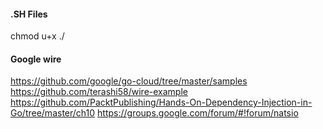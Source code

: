 #### .SH Files
chmod u+x ./

#### Google wire
https://github.com/google/go-cloud/tree/master/samples
https://github.com/terashi58/wire-example
https://github.com/PacktPublishing/Hands-On-Dependency-Injection-in-Go/tree/master/ch10
https://groups.google.com/forum/#!forum/natsio

####